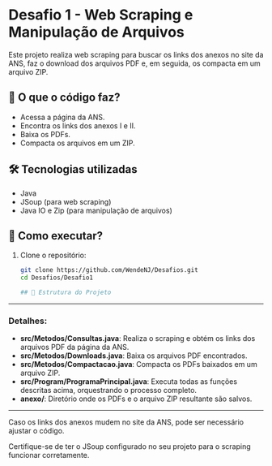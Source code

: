# Desafio 1 - Web Scraping e Manipulação de Arquivos

Este projeto realiza web scraping para buscar os links dos anexos no site da ANS, faz o download dos arquivos PDF e, em seguida, os compacta em um arquivo ZIP.

## 📌 O que o código faz?

- Acessa a página da ANS.
- Encontra os links dos anexos I e II.
- Baixa os PDFs.
- Compacta os arquivos em um ZIP.

## 🛠 Tecnologias utilizadas

- Java
- JSoup (para web scraping)
- Java IO e Zip (para manipulação de arquivos)

## 🚀 Como executar?

1. Clone o repositório:

   ```bash
   git clone https://github.com/WendeNJ/Desafios.git
   cd Desafios/Desafio1

   ## 📂 Estrutura do Projeto


---

### Detalhes:

- **src/Metodos/Consultas.java**: Realiza o scraping e obtém os links dos arquivos PDF da página da ANS.
- **src/Metodos/Downloads.java**: Baixa os arquivos PDF encontrados.
- **src/Metodos/Compactacao.java**: Compacta os PDFs baixados em um arquivo ZIP.
- **src/Program/ProgramaPrincipal.java**: Executa todas as funções descritas acima, orquestrando o processo completo.
- **anexo/**: Diretório onde os PDFs e o arquivo ZIP resultante são salvos.

---
Caso os links dos anexos mudem no site da ANS, pode ser necessário ajustar o código.

Certifique-se de ter o JSoup configurado no seu projeto para o scraping funcionar corretamente.

